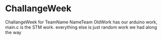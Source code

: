 # ChallangeWeek
ChallangeWeek for TeamName NameTeam
OldWork has our arduino work, main.c is the STM work. everything else is just random work we had along the way
